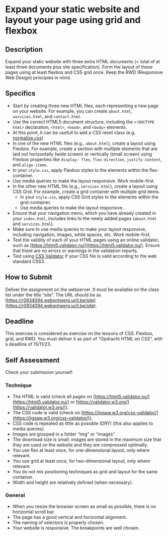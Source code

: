 # Expand your static website and layout your page using grid and flexbox

## Description

Expand your static website with three extra HTML documents (= total of at least three documents plus site specification). Form the layout of these pages using at least flexbox and CSS grid once. Keep the RWD (Responsive Web Design) principles in mind.

## Specifics

- Start by creating three new HTML files, each representing a new page on your website. For example, you can create `about.html`, `services.html`, and `contact.html`.
- Use the correct HTML5 document structure, including the `<!DOCTYPE html>` declaration, `<html>`, `<head>`, and `<body>` elements.
- At this point, it can be usefull to add a CSS reset class (e.g. [normalize.css](http://necolas.github.io/normalize.css/)).
- In one of the new HTML files (e.g., `about.html`), create a layout using Flexbox. For example, create a section with multiple elements that are laid out horizontally (wide screen) or vertically (small screen) using Flexbox properties like `display: flex`, `flex-direction`, `justify-content`, and `align-items`.
-   In your `style.css`, apply Flexbox styles to the elements within the flex-container.
  - Use media queries to make the layout responsive. Work mobile-first.
- In the other new HTML file (e.g., `services.html`), create a layout using CSS Grid. For example, create a grid container with multiple grid items.
  - In your `style.css`, apply CSS Grid styles to the elements within the grid-container.
  - Use media queries to make the layout responsive.
- Ensure that your navigation menu, which you have already created in your `index.html`, includes links to the newly added pages (`about.html` and `services.html`).
- Make sure to use media queries to make your layout responsive, including navigation, images, white spaces, etc. Work mobile-first.
- Test the validity of each of your HTML pages using an online validator, such as [https://html5.validator.nu/](https://html5.validator.nu/). Ensure that there are no errors or warnings in the validation reports.
- Test using [CSS Validator](https://jigsaw.w3.org/css-validator/) if your CSS file is valid according to the web standard CSS3.

## How to Submit

Deliver the assignment on the webserver. It must be available on the class list under the title “site”. The URL should be as [https://r0934094.webontwerp.ucll.be/site](https://r0934094.webontwerp.ucll.be/site).

## Deadline

This exercise is considered as exercise on the lessons of CSS: Flexbox, grid, and RWD. You must deliver it as part of “Opdracht HTML en CSS”, with a deadline of 15/11/23.

## Self Assessment

Check your submission yourself:

### Technique

- The HTML is valid (check all pages on [https://html5.validator.nu/](https://html5.validator.nu/) or [https://validator.w3.org/](https://validator.w3.org/)).
- The CSS code is valid (check on [https://jigsaw.w3.org/css-validator/](https://jigsaw.w3.org/css-validator/)).
- CSS code is repeated as little as possible (DRY) (this also applies to media queries).
- Images are grouped in a folder “img” or “images”.
- The download size is small: images are stored in the maximum size that they are used on the website and they are compressed optimally.
- You use flex at least once, for one-dimensional layout, only where relevant.
- You use grid at least once, for two-dimensional layout, only where relevant.
- You do not mix positioning techniques as grid and layout for the same container.
- Width and height are relatively defined (when necessary).

### General

- When you resize the browser screen as small as possible, there is no horizontal scroll bar.
- The page has a good vertical and horizontal alignment.
- The naming of selectors is properly chosen.
- Your website is responsive. The breakpoints are well chosen.
